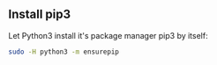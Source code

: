 ## Install pip3

Let Python3 install it's package manager pip3 by itself:
```sh
sudo -H python3 -m ensurepip
```

